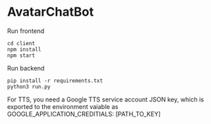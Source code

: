 # AvatarChatBot

Run frontend
```
cd client
npm install
npm start
```


Run backend
```
pip install -r requirements.txt
python3 run.py
```

For TTS, you need a Google TTS service account JSON key, which is exported to the environment vaiable as GOOGLE_APPLICATION_CREDITIALS: [PATH_TO_KEY]
